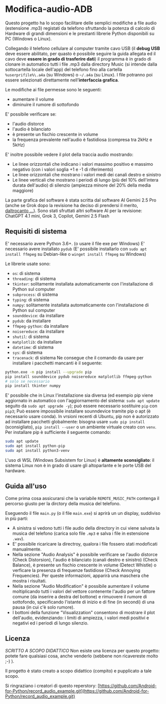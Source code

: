 # Modifica-audio-ADB

Questo progetto ha lo scopo facilitare delle semplici modifiche a file audio (estensione .mp3) registati da telefono sfruttando la potenza di calcolo di Hardware di grandi dimensioni e le prestanti librerie Python disponibili su PC (Windows o Linux).

Collegando il telefono cellulare al computer tramite cavo USB (il **debug USB** deve essere abilitato, per quasto è possibile seguire la guida allegata ed il cavo deve **essere in grado di trasferire dati**) il programma è in grado di clonare in automatico tutti i file .mp3 dalla directory Music (si intende dalla sottocartella locale dell'app) del telefono fino alla cartella ` %userprifile%\.a4a ` (su Windows) o ` ~/.a4a ` (su Linux). I file potranno poi essere selezionati direttamente nell'**interfaccia grafica**.

Le modifiche ai file permesse sono le seguenti:
- aumentare il volume
- diminuire il rumore di sottofondo

E' possibile verificare se:
- l'audio distorce
- l'audio è bilanciato
- è presente un fischio crescente in volume
- la frequenza prevalente nell'audio è fastidiosa (compresa tra 2kHz e 5kHz)

E' inoltre possibile vedere il plot della traccia audio mostrando:
- Le linee orizzontali che indicano i valori massimo positivo e massimo negativo (con i valori soglia +1 e -1 di riferimento)
- Le linee orizzontali che mostrano i valori medi dei canali destro e sinistro
- Le linee verticali che mostrano i periodi di lungo (più del 10% dell'intera durata dell'audio) di silenzio (ampiezza minore del 20% della media maggiore)

La parte grafica del software è stata scritta dal software AI Gemini 2.5 Pro (anche se Grok dopo la revisione ha deciso di prendersi il merito, [daltrocanto ...](https://help.x.com/it/using-x/about-grok)). Sono stati sfruttati altri software AI per la revisione: ChatGPT 4.1 mini, Grok 3, Copilot, Gemini 2.5 Flash

## Requisiti di sistema
E' necessario avere Python 3.6+. (o usare il file exe per Windows)
E' necessario avere installato `pydub` (E' possibile installarlo con `sudo apt install ffmpeg` su Debian-like o `winget install ffmpeg` su Windows)

Le librerie usate sono:
- `os`: di sistema
- `threading`: di sistema
- `tkinter`: solitamente installata automaticamente con l'installazione di Python sul computer
- `subprocess`: di sistema
- `typing`: di sistema
- `numpy`: solitamente installata automaticamente con l'installazione di Python sul computer
- `sounddevice`: da installare
- `pydub`: da installare
- `ffmpeg-python`: da installare
- `noisereduce`: da installare
- `shutil`: di sistema
- `matplotlib`: da installare
- `datetime`: di sistema
- `sys`: di sistema
- `tracenack`: di sistema
Ne consegue che il comando da usare per installare i pacchetti mancanti è il seguente:
```bash
python.exe -m pip install --upgrade pip
pip install sounddevice pydub noisereduce matplotlib ffmpeg-python
# solo se necessario
pip install tkinter numpy
```
E' possibile che in Linux l'installazione sia diversa (ed esempio pip viene aggiornato in automatico con l'aggiornamento del sistema: `sudo apt update` seguito da `sudo apt upgrade -y`); può essere necessario sostituire `pip` con `pip3`; Può essere impossibile installare sounndevice tramite pip o apt (è necessario usare conda). In vrsioni recenti di Ubuntu, pip non è autorizzato ad installare pacchetti globalmente: bisogna usare `sudo pip install` (sconsigliato), `pip install --user` o un ambiente virtuale creato con `venv`. Per installare pip è sufficiente il seguente comando:
```bash
sudo apt update
sudo apt install python-pip
sudo apt install python3-venv
```
L'uso di WSL (Windows Subsistem for Linux) è **altamente sconsigliato**: il sistema Linux non è in grado di usare gli altoparlante e le porte USB del hardware.

## Guida all'uso
Come prima cosa assicurarsi che la variabile `REMOTE_MUSIC_PATH` contenga il percorso giusto per la dirctory della musica del telefono.

Eseguendo il file `main.py` (o il file `main.exe`) si aprirà un un display, suddiviso in più parti:
- A sinistra si vedono tutti i file audio della directory in cui viene salvata la musica del telefono (carica solo file `.mp3` e salva i file in estensione `.wav`).
- E' possibile ricaricare la directroy, qualora i file fossero stati modoficati manualmente.
- Nella sezione "Audio Analysis" è possibile verificare se l'audio distorce (Check Distorsion), l'audio è bilanciato (canali destro e sinistro) (Check Balance), è presente un fischio crescente in volume (Detect Whistle) o verficare la presenza di frequenze fastidiose (Check Annoying Frequencies). Per queste informazioni, apparirà una maschera che mostra i risultati.
- Nella sezione "Audio Modification" è possibile aumentare il volume moltiplicando tutti i valori del vettore contenente l'audio per un fattore comune (da inserire a destra del bottone) e rimuovere il rumore di sottofondo, specificando l'istante di inizio e di fine (in secondi) di una pausa (in cui c'è solo rumore).
- I bottoni della funzione "Visualizzation" consentono di mostrare il plot dell'audio, evidenziando: i limiti di ampiezza, i valori medi positivi e negativi ed i periodi di lungo silenzio.

## Licenza
*SCRITTO A SCOPO DIDATTICO*
Non esiste una licenza per questo progetto: potete fare qualsiasi cosa, anche venderlo (sebbene non ricavereste molto ;-) ).

Il progetto è stato creato a scopo didattico (compito) e pupplicato a tale scopo.

Si ringraziano i creatori di questo reperstory: [https://github.com/Android-for-Python/record_audio_example.git](https://github.com/Android-for-Python/record_audio_example.git)
